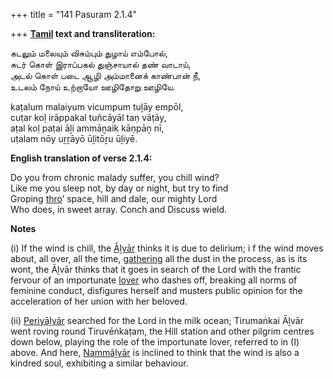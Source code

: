 +++
title = "141 Pasuram 2.1.4"

+++
**[Tamil](/definition/tamil#history "show Tamil definitions") text and transliteration:**

கடலும் மலையும் விசும்பும் துழாய் எம்போல்,  
சுடர் கொள் இராப்பகல் துஞ்சாயால் தண் வாடாய்,  
அடல் கொள் படை ஆழி அம்மானைக் காண்பான் நீ,  
உடலம் நோய் உற்றாயோ ஊழிதோறு ஊழியே.

kaṭalum malaiyum vicumpum tuḻāy empōl,  
cuṭar koḷ irāppakal tuñcāyāl taṇ vāṭāy,  
aṭal koḷ paṭai āḻi ammāṉaik kāṇpāṉ nī,  
uṭalam nōy uṟṟāyō ūḻitōṟu ūḻiyē.

**English translation of verse 2.1.4:**

Do you from chronic malady suffer, you chill wind?  
Like me you sleep not, by day or night, but try to find  
Groping [thro](/definition/thro#history "show thro definitions")’ space, hill and dale, our mighty Lord  
Who does, in sweet array. Conch and Discuss wield.

**Notes**

\(i\) If the wind is chill, the [Āḻvār](/definition/aḻvar#vaishnavism "show Āḻvār definitions") thinks it is due to delirium; i f the wind moves about, all over, all the time, [gathering](/definition/gathering#history "show gathering definitions") all the dust in the process, as is its wont, the Āḻvār thinks that it goes in search of the Lord with the frantic fervour of an importunate [lover](/definition/lover#history "show lover definitions") who dashes off, breaking all norms of feminine conduct, disfigures herself and musters public opinion for the acceleration of her union with her beloved.

\(ii\) [Periyāḻvār](/definition/periyalvar#vaishnavism "show Periyāḻvār definitions") searched for the Lord in the milk ocean; Tirumaṅkai Āḻvār went roving round Tiruvēṅkaṭam, the Hill station and other pilgrim centres down below, playing the role of the importunate lover, referred to in (I) above. And here, [Nammāḻvār](/definition/nammalvar#vaishnavism "show Nammāḻvār definitions") is inclined to think that the wind is also a kindred soul, exhibiting a similar behaviour.


